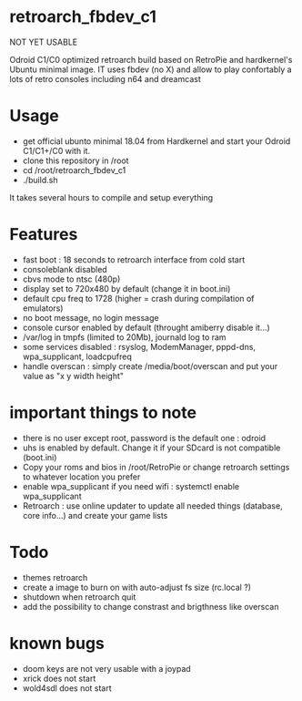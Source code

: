 # retroarch_fbdev_c1

NOT YET USABLE

Odroid C1/C0 optimized retroarch build based on RetroPie and hardkernel's Ubuntu minimal image.
IT uses fbdev (no X) and allow to play confortably a lots of retro consoles including n64 and dreamcast

# Usage
- get official ubunto minimal 18.04 from Hardkernel and start your Odroid C1/C1+/C0 with it.
- clone this repository in /root
- cd /root/retroarch_fbdev_c1
- ./build.sh

It takes several hours to compile and setup everything

# Features
- fast boot : 18 seconds to retroarch interface from cold start
- consoleblank disabled
- cbvs mode to ntsc (480p)
- display set to 720x480 by default (change it in boot.ini)
- default cpu freq to 1728 (higher = crash during compilation of emulators)
- no boot message, no login message
- console cursor enabled by default (throught amiberry disable it...)
- /var/log in tmpfs (limited to 20Mb), journald log to ram
- some services disabled : rsyslog, ModemManager, pppd-dns, wpa_supplicant, loadcpufreq
- handle overscan : simply create /media/boot/overscan and put your value as "x y width height"

# important things to note
- there is no user except root, password is the default one : odroid
- uhs is enabled by default. Change it if your SDcard is not compatible (boot.ini)
- Copy your roms and bios in /root/RetroPie or change retroarch settings to whatever location you prefer
- enable wpa_supplicant if you need wifi : systemctl enable wpa_supplicant
- Retroarch : use online updater to update all needed things (database, core info...) and create your game lists

# Todo
- themes retroarch
- create a image to burn on with auto-adjust fs size (rc.local ?)
- shutdown when retroarch quit
- add the possibility to change constrast and brigthness like overscan 

# known bugs
- doom keys are not very usable with a joypad
- xrick does not start
- wold4sdl does not start
